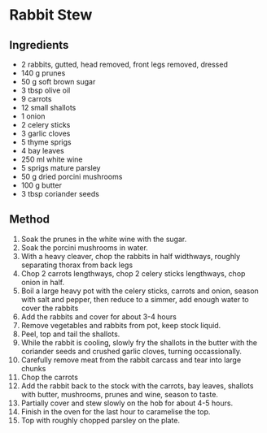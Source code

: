 # Rabbit Stew

## Ingredients

* 2 rabbits, gutted, head removed, front legs removed, dressed
* 140 g prunes
* 50 g soft brown sugar
* 3 tbsp olive oil
* 9 carrots
* 12 small shallots
* 1 onion
* 2 celery sticks
* 3 garlic cloves
* 5 thyme sprigs
* 4 bay leaves
* 250 ml white wine
* 5 sprigs mature parsley
* 50 g dried porcini mushrooms
* 100 g butter
* 3 tbsp coriander seeds

## Method

1. Soak the prunes in the white wine with the sugar.
2. Soak the porcini mushrooms in water.
3. With a heavy cleaver, chop the rabbits in half widthways, roughly separating thorax from back legs
4. Chop 2 carrots lengthways, chop 2 celery sticks lengthways, chop onion in half.
5. Boil a large heavy pot with the celery sticks, carrots and onion, season with salt and pepper, then reduce to a simmer, add enough water to cover the rabbits
6. Add the rabbits and cover for about 3-4 hours
7. Remove vegetables and rabbits from pot, keep stock liquid.
8. Peel, top and tail the shallots. 
9. While the rabbit is cooling, slowly fry the shallots in the butter with the coriander seeds and crushed garlic cloves, turning occassionally.
10. Carefully remove meat from the rabbit carcass and tear into large chunks
11. Chop the carrots 
12. Add the rabbit back to the stock with the carrots, bay leaves, shallots with butter, mushrooms, prunes and wine, season to taste.
13. Partially cover and stew slowly on the hob for about 4-5 hours.
14. Finish in the oven for the last hour to caramelise the top.
15. Top with roughly chopped parsley on the plate. 
